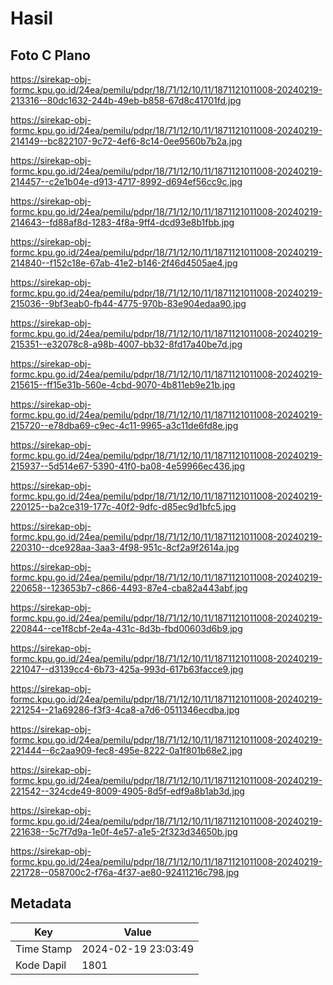 # Hasil

## Foto C Plano

https://sirekap-obj-formc.kpu.go.id/24ea/pemilu/pdpr/18/71/12/10/11/1871121011008-20240219-213316--80dc1632-244b-49eb-b858-67d8c41701fd.jpg

https://sirekap-obj-formc.kpu.go.id/24ea/pemilu/pdpr/18/71/12/10/11/1871121011008-20240219-214149--bc822107-9c72-4ef6-8c14-0ee9560b7b2a.jpg

https://sirekap-obj-formc.kpu.go.id/24ea/pemilu/pdpr/18/71/12/10/11/1871121011008-20240219-214457--c2e1b04e-d913-4717-8992-d694ef56cc9c.jpg

https://sirekap-obj-formc.kpu.go.id/24ea/pemilu/pdpr/18/71/12/10/11/1871121011008-20240219-214643--fd88af8d-1283-4f8a-9ff4-dcd93e8b1fbb.jpg

https://sirekap-obj-formc.kpu.go.id/24ea/pemilu/pdpr/18/71/12/10/11/1871121011008-20240219-214840--f152c18e-67ab-41e2-b146-2f46d4505ae4.jpg

https://sirekap-obj-formc.kpu.go.id/24ea/pemilu/pdpr/18/71/12/10/11/1871121011008-20240219-215036--9bf3eab0-fb44-4775-970b-83e904edaa90.jpg

https://sirekap-obj-formc.kpu.go.id/24ea/pemilu/pdpr/18/71/12/10/11/1871121011008-20240219-215351--e32078c8-a98b-4007-bb32-8fd17a40be7d.jpg

https://sirekap-obj-formc.kpu.go.id/24ea/pemilu/pdpr/18/71/12/10/11/1871121011008-20240219-215615--ff15e31b-560e-4cbd-9070-4b811eb9e21b.jpg

https://sirekap-obj-formc.kpu.go.id/24ea/pemilu/pdpr/18/71/12/10/11/1871121011008-20240219-215720--e78dba69-c9ec-4c11-9965-a3c11de6fd8e.jpg

https://sirekap-obj-formc.kpu.go.id/24ea/pemilu/pdpr/18/71/12/10/11/1871121011008-20240219-215937--5d514e67-5390-41f0-ba08-4e59966ec436.jpg

https://sirekap-obj-formc.kpu.go.id/24ea/pemilu/pdpr/18/71/12/10/11/1871121011008-20240219-220125--ba2ce319-177c-40f2-9dfc-d85ec9d1bfc5.jpg

https://sirekap-obj-formc.kpu.go.id/24ea/pemilu/pdpr/18/71/12/10/11/1871121011008-20240219-220310--dce928aa-3aa3-4f98-951c-8cf2a9f2614a.jpg

https://sirekap-obj-formc.kpu.go.id/24ea/pemilu/pdpr/18/71/12/10/11/1871121011008-20240219-220658--123653b7-c866-4493-87e4-cba82a443abf.jpg

https://sirekap-obj-formc.kpu.go.id/24ea/pemilu/pdpr/18/71/12/10/11/1871121011008-20240219-220844--ce1f8cbf-2e4a-431c-8d3b-fbd00603d6b9.jpg

https://sirekap-obj-formc.kpu.go.id/24ea/pemilu/pdpr/18/71/12/10/11/1871121011008-20240219-221047--d3139cc4-6b73-425a-993d-617b63facce9.jpg

https://sirekap-obj-formc.kpu.go.id/24ea/pemilu/pdpr/18/71/12/10/11/1871121011008-20240219-221254--21a69286-f3f3-4ca8-a7d6-0511346ecdba.jpg

https://sirekap-obj-formc.kpu.go.id/24ea/pemilu/pdpr/18/71/12/10/11/1871121011008-20240219-221444--6c2aa909-fec8-495e-8222-0a1f801b68e2.jpg

https://sirekap-obj-formc.kpu.go.id/24ea/pemilu/pdpr/18/71/12/10/11/1871121011008-20240219-221542--324cde49-8009-4905-8d5f-edf9a8b1ab3d.jpg

https://sirekap-obj-formc.kpu.go.id/24ea/pemilu/pdpr/18/71/12/10/11/1871121011008-20240219-221638--5c7f7d9a-1e0f-4e57-a1e5-2f323d34650b.jpg

https://sirekap-obj-formc.kpu.go.id/24ea/pemilu/pdpr/18/71/12/10/11/1871121011008-20240219-221728--058700c2-f76a-4f37-ae80-92411216c798.jpg


## Metadata

| Key        | Value               |
| ---------- | ------------------- |
| Time Stamp | 2024-02-19 23:03:49 |
| Kode Dapil | 1801                |



